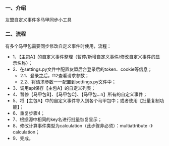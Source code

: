 ### 一、介绍
友盟自定义事件多马甲同步小工具


### 二、流程
有多个马甲包需要同步修改自定义事件时使用，流程：

- 1、【主包A】的自定义事件整理（暂停/新增自定义事件/修改自定义事件的显示名称）；
- 2、在settings.py文件中配置友盟后台登录后的token、cookie等信息；
  - 2.1、登录之后，f12查看请求参数；
  - 2.2、将请求参数一一配置到settings.py文件中；
- 3、调用api保存【主包A】的自定义列表；
- 4、暂停【马甲包B】、【马甲包C】、【马甲包...n】所有的自定义事件；
- 5、将【主包A】中的自定义事件导入到各个马甲包中；或者使用【批量复制功能】；
- 6、重复步骤4；
- 7、根据源中相同的key名进行批量恢复显示；
- 8、修改计算事件类型为calculation（此步骤非必须）：multiattribute -》 calculation；
- 9、完成。
